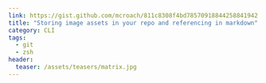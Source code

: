 ```yaml
---
link: https://gist.github.com/mcroach/811c8308f4bd78570918844258841942
title: "Storing image assets in your repo and referencing in markdown"
category: CLI
tags:
  - git
  - zsh
header:
  teaser: /assets/teasers/matrix.jpg
---
```

